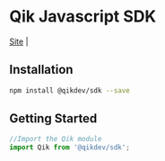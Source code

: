 


# Qik Javascript SDK

[Site](https://qik.dev) |


## Installation

```bash
npm install @qikdev/sdk --save
```

## Getting Started

```js
//Import the Qik module
import Qik from '@qikdev/sdk';





```
